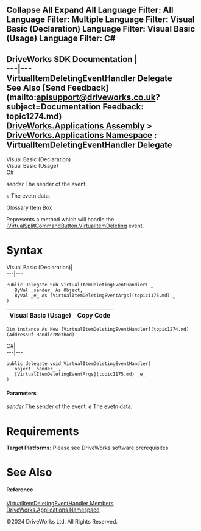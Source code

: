        

 Collapse All Expand All  Language Filter: All  Language Filter: Multiple  Language Filter: Visual Basic (Declaration) Language Filter: Visual Basic (Usage) Language Filter: C#  
---  
DriveWorks SDK Documentation  |   
---|---  
VirtualItemDeletingEventHandler Delegate   
See Also [Send Feedback](mailto:apisupport@driveworks.co.uk?subject=Documentation Feedback: topic1274.md)  
[DriveWorks.Applications Assembly](topic13.md) > [DriveWorks.Applications Namespace](topic16.md) : VirtualItemDeletingEventHandler Delegate  
---  
  
Visual Basic (Declaration)    
Visual Basic (Usage)    
C# 

_sender_
    The sender of the event.

_e_
    The evetn data.

Glossary Item Box

Represents a method which will handle the [IVirtualSplitCommandButton.VirtualItemDeleting](topic605.md) event. 

# Syntax

Visual Basic (Declaration)|   
---|---  
      
    
    Public Delegate Sub VirtualItemDeletingEventHandler( _
       ByVal _sender_ As Object, _
       ByVal _e_ As [VirtualItemDeletingEventArgs](topic1175.md) _
    )   
  
Visual Basic (Usage)| Copy Code  
---|---  
      
    
    Dim instance As New [VirtualItemDeletingEventHandler](topic1274.md)(AddressOf HandlerMethod)  
  
C#|   
---|---  
      
    
    public delegate void VirtualItemDeletingEventHandler( 
       object _sender_ ,
       [VirtualItemDeletingEventArgs](topic1175.md) _e_
    )  
  
#### Parameters

 _sender_
    The sender of the event.
_e_
    The evetn data.

# Requirements

**Target Platforms:** Please see DriveWorks software prerequisites.

# See Also

#### Reference

[VirtualItemDeletingEventHandler Members](topic1274.md)   
[DriveWorks.Applications Namespace](topic16.md)

©2024 DriveWorks Ltd. All Rights Reserved.
